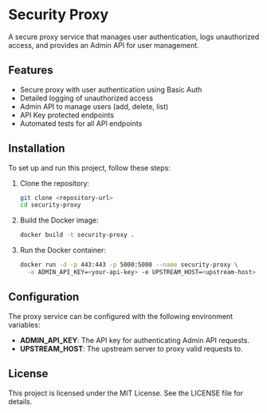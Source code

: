 # Security Proxy

A secure proxy service that manages user authentication, logs unauthorized access, and provides an Admin API for user management.

## Features
- Secure proxy with user authentication using Basic Auth
- Detailed logging of unauthorized access
- Admin API to manage users (add, delete, list)
- API Key protected endpoints
- Automated tests for all API endpoints

## Installation
To set up and run this project, follow these steps:
1. Clone the repository:
   ```bash
   git clone <repository-url>
   cd security-proxy
   ```
2. Build the Docker image:
   ```bash
   docker build -t security-proxy .
   ```
3. Run the Docker container:
   ```bash
   docker run -d -p 443:443 -p 5000:5000 --name security-proxy \
     -e ADMIN_API_KEY=<your-api-key> -e UPSTREAM_HOST=<upstream-host> security-proxy
   ```

## Configuration
The proxy service can be configured with the following environment variables:
- **ADMIN_API_KEY**: The API key for authenticating Admin API requests.
- **UPSTREAM_HOST**: The upstream server to proxy valid requests to.


## License
This project is licensed under the MIT License. See the LICENSE file for details.

